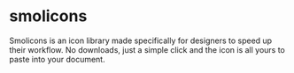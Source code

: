 # smolicons
Smolicons is an icon library made specifically for designers to speed up their workflow. No downloads, just a simple click and the icon is all yours to paste into your document.
